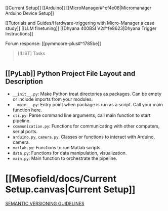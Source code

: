 [[Current Setup]]
[[Arduino]]
[[MicroManager#^cf4e08|Micromanager Arduino Device Setup]]

[[Tutorials and Guides/Hardware-triggering with Micro-Manager a case study]]
[[LLM finetuning]]
[[Dhyana 400BSI V2#^fe9623|Dhyana Trigger Instructions]]

Forum response:
[[pymmcore-plus#^1785be]]



> [!LIST] Tasks
> ```tasks
> 
> ```


## [[PyLab]] Python Project File Layout and Description
- `__init__.py`: Make Python treat directories as packages. Can be empty or include imports from your modules.
- `__main__.py`: Entry point when package is run as a script. Call your main function here.
- `cli.py`: Parse command line arguments, call main function to start pipeline.
- `communication.py`: Functions for communicating with other computers, serial ports.
- `arduino.py`, `camera.py`: Classes or functions to interact with Arduino, camera.
- `matlab.py`: Functions to run Matlab scripts.
- `data.py`: Functions for data manipulation, visualization.
- `main.py`: Main function to orchestrate the pipeline.
# [[Mesofield/docs/Current Setup.canvas|Current Setup]]

[SEMANTIC VERSIONING GUIDELINES](https://semver.org/)
